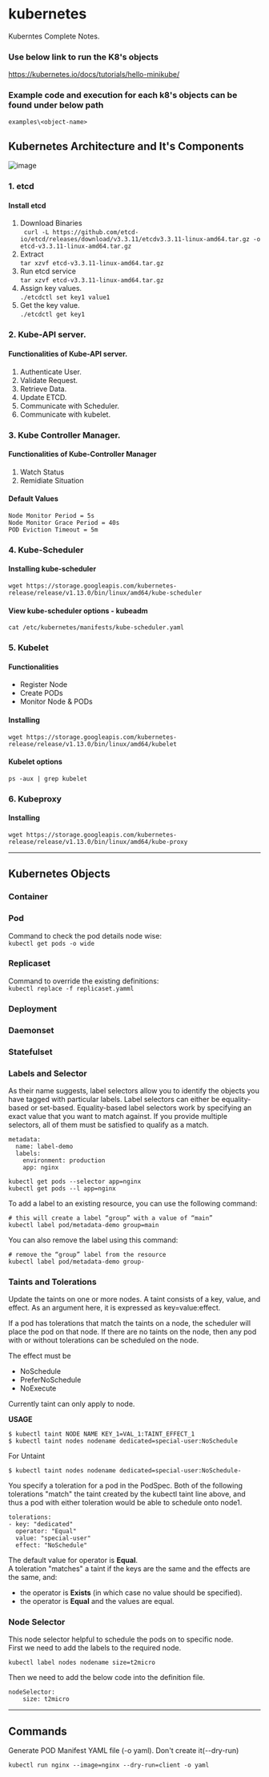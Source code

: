 # kubernetes
Kuberntes Complete Notes. 

### Use below link to run the K8's objects  
https://kubernetes.io/docs/tutorials/hello-minikube/

### Example code and execution for each k8's objects can be found under below path  
```examples\<object-name>```

## Kubernetes Architecture and It's Components
![image](https://user-images.githubusercontent.com/115966808/227559209-95505f77-2017-4266-8d47-14bb273e490b.png)
### 1. etcd
#### Install etcd
1. Download Binaries   
``` curl -L https://github.com/etcd-io/etcd/releases/download/v3.3.11/etcdv3.3.11-linux-amd64.tar.gz -o etcd-v3.3.11-linux-amd64.tar.gz``` 
2. Extract  
```tar xzvf etcd-v3.3.11-linux-amd64.tar.gz``` 
3. Run etcd service  
```tar xzvf etcd-v3.3.11-linux-amd64.tar.gz```
4. Assign key values.  
```./etcdctl set key1 value1```
5. Get the key value.  
```./etcdctl get key1``` 
### 2. Kube-API server. 
#### Functionalities of Kube-API server.  
1. Authenticate User.  
2. Validate Request.  
3. Retrieve Data. 
4. Update ETCD. 
5. Communicate with Scheduler. 
6. Communicate with kubelet.  
### 3. Kube Controller Manager.  
#### Functionalities of Kube-Controller Manager  
1. Watch Status  
2. Remidiate Situation   
#### Default Values  
```
Node Monitor Period = 5s
Node Monitor Grace Period = 40s
POD Eviction Timeout = 5m
```
### 4. Kube-Scheduler  
#### Installing kube-scheduler   
```wget https://storage.googleapis.com/kubernetes-release/release/v1.13.0/bin/linux/amd64/kube-scheduler```  
#### View kube-scheduler options - kubeadm   
```cat /etc/kubernetes/manifests/kube-scheduler.yaml```  

### 5. Kubelet  
#### Functionalities  
* Register Node  
* Create PODs  
* Monitor Node & PODs  
#### Installing  
```wget https://storage.googleapis.com/kubernetes-release/release/v1.13.0/bin/linux/amd64/kubelet```
#### Kubelet options  
```ps -aux | grep kubelet``` 
### 6. Kubeproxy  
 #### Installing  
```wget https://storage.googleapis.com/kubernetes-release/release/v1.13.0/bin/linux/amd64/kube-proxy``` 

***

## Kubernetes Objects 
### Container
### Pod  
Command to check the pod details node wise:  
```kubectl get pods -o wide```  

### Replicaset  
Command to override the existing definitions:  
```kubectl replace -f replicaset.yamml```  

### Deployment
### Daemonset
### Statefulset
### Labels and Selector 
As their name suggests, label selectors allow you to identify the objects you have tagged with particular labels. Label selectors can either be equality-based or set-based. Equality-based label selectors work by specifying an exact value that you want to match against. If you provide multiple selectors, all of them must be satisfied to qualify as a match.   
```
metadata:
  name: label-demo
  labels:
    environment: production
    app: nginx
```
```
kubectl get pods --selector app=nginx  
kubectl get pods --l app=nginx  
```
To add a label to an existing resource, you can use the following command:  
```
# this will create a label “group” with a value of “main”  
kubectl label pod/metadata-demo group=main  
```
You can also remove the label using this command:
```
# remove the “group” label from the resource  
kubectl label pod/metadata-demo group-  
```
### Taints and Tolerations
Update the taints on one or more nodes.
A taint consists of a key, value, and effect. As an argument here, it is expressed as key=value:effect.  

If a pod has tolerations that match the taints on a node, the scheduler will place the pod on that node. If there are no taints on the node, then any pod with or without tolerations can be scheduled on the node.  

The effect must be 
* NoSchedule
* PreferNoSchedule
* NoExecute  

Currently taint can only apply to node.  

**USAGE**  
```
$ kubectl taint NODE NAME KEY_1=VAL_1:TAINT_EFFECT_1
$ kubectl taint nodes nodename dedicated=special-user:NoSchedule
```
For Untaint  
```
$ kubectl taint nodes nodename dedicated=special-user:NoSchedule-
```
You specify a toleration for a pod in the PodSpec. Both of the following tolerations "match" the taint created by the kubectl taint line above, and thus a pod with either toleration would be able to schedule onto node1.  
```
tolerations:
- key: "dedicated"
  operator: "Equal"
  value: "special-user"
  effect: "NoSchedule"
```
The default value for operator is **Equal**.  
A toleration "matches" a taint if the keys are the same and the effects are the same, and:  
* the operator is **Exists** (in which case no value should be specified). 
* the operator is **Equal** and the values are equal.  

### Node Selector  
This node selector helpful to schedule the pods on to specific node.  
First we need to add the labels to the required node.  
```
kubectl label nodes nodename size=t2micro
```
Then we need to add the below code into the definition file.   
```
nodeSelector:
    size: t2micro
```

***

## Commands  
 Generate POD Manifest YAML file (-o yaml). Don't create it(--dry-run)  

```kubectl run nginx --image=nginx --dry-run=client -o yaml``` 
 
